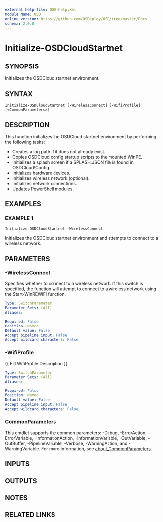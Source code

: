 ```yaml
---
external help file: OSD-help.xml
Module Name: OSD
online version: https://github.com/OSDeploy/OSD/tree/master/Docs
schema: 2.0.0
---
```


# Initialize-OSDCloudStartnet

## SYNOPSIS
Initializes the OSDCloud startnet environment.

## SYNTAX

```
Initialize-OSDCloudStartnet [-WirelessConnect] [-WifiProfile] [<CommonParameters>]
```

## DESCRIPTION
This function initializes the OSDCloud startnet environment by performing the following tasks:
- Creates a log path if it does not already exist.
- Copies OSDCloud config startup scripts to the mounted WinPE.
- Initializes a splash screen if a SPLASH.JSON file is found in OSDCloud\Config.
- Initializes hardware devices.
- Initializes wireless network (optional).
- Initializes network connections.
- Updates PowerShell modules.

## EXAMPLES

### EXAMPLE 1
```
Initialize-OSDCloudStartnet -WirelessConnect
```

Initializes the OSDCloud startnet environment and attempts to connect to a wireless network.

## PARAMETERS

### -WirelessConnect
Specifies whether to connect to a wireless network.
If this switch is specified, the function will attempt to connect to a wireless network using the Start-WinREWiFi function.

```yaml
Type: SwitchParameter
Parameter Sets: (All)
Aliases:

Required: False
Position: Named
Default value: False
Accept pipeline input: False
Accept wildcard characters: False
```

### -WifiProfile
{{ Fill WifiProfile Description }}

```yaml
Type: SwitchParameter
Parameter Sets: (All)
Aliases:

Required: False
Position: Named
Default value: False
Accept pipeline input: False
Accept wildcard characters: False
```

### CommonParameters
This cmdlet supports the common parameters: -Debug, -ErrorAction, -ErrorVariable, -InformationAction, -InformationVariable, -OutVariable, -OutBuffer, -PipelineVariable, -Verbose, -WarningAction, and -WarningVariable. For more information, see [about_CommonParameters](http://go.microsoft.com/fwlink/?LinkID=113216).

## INPUTS

## OUTPUTS

## NOTES

## RELATED LINKS
